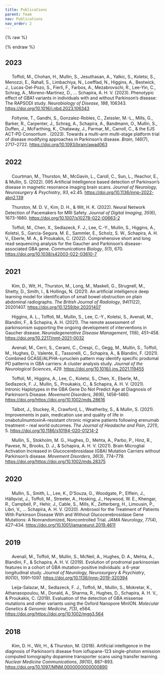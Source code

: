 ```yaml
---
title: Publications
parent: Team
nav: Publications
nav_order: 2
---
```

{% raw %}
<style>
/* FA book icon */
div.csl-entry::before { font-family: FontAwesome; content: '\f02d  '; }
div.csl-entry { text-indent: 0.5em; padding: 0.5em 0; }
</style>

{% endraw %}


<style>
/* FA book icon */
div.csl-entry::before { font-family: FontAwesome; content: '\f02d  '; }
div.csl-entry { text-indent: 0.5em; padding: 0.5em 0; }
</style>



## 2023
<div class="csl-bib-body">
  <div data-csl-entry-id="TOFFOLI2023106343" class="csl-entry">Toffoli, M., Chohan, H., Mullin, S., Jesuthasan, A., Yalkic, S., Koletsi, S., Menozzi, E., Rahall, S., Limbachiya, N., Loefflad, N., Higgins, A., Bestwick, J., Lucas-Del-Pozo, S., Fierli, F., Farbos, A., Mezabrovschi, R., Lee-Yin, C., Schrag, A., Moreno-Martinez, D., … Schapira, A. H. V. (2023). Phenotypic effect of GBA1 variants in individuals with and without Parkinson’s disease: The RAPSODI study. <i>Neurobiology of Disease</i>, <i>188</i>, 106343. <a
href="https://doi.org/https://doi.org/10.1016/j.nbd.2023.106343">https://doi.org/10.1016/j.nbd.2023.106343</a></div>
</div>

<div class="csl-bib-body">
  <div data-csl-entry-id="10.1093/brain/awad063" class="csl-entry">Foltynie, T., Gandhi, S., Gonzalez-Robles, C., Zeissler, M.-L., Mills, G., Barker, R., Carpenter, J., Schrag, A., Schapira, A., Bandmann, O., Mullin, S., Duffen, J., McFarthing, K., Chataway, J., Parmar, M., Carroll, C., &#38; the EJS ACT-PD Consortium . (2023). Towards a multi-arm multi-stage platform trial of disease modifying approaches in Parkinson’s disease. <i>Brain</i>, <i>146</i>(7), 2717–2722. <a href="https://doi.org/10.1093/brain/awad063">https://doi.org/10.1093/brain/awad063</a></div>
</div>

## 2022
<div class="csl-bib-body">
<div data-csl-entry-id="article" class="csl-entry">Courtman, M., Thurston, M.,
McGavin, L., Caroll, C., Sun, L., Ifeachor, E., &#38; Mullin, S. (2022). 095
Artificial Intelligence based detection of Parkinson’s disease in magnetic
resonance imaging brain scans. <i>Journal of Neurology, Neurosurgery &#38;
Psychiatry</i>, <i>93</i>, e2.45. <a
href="https://doi.org/10.1136/jnnp-2022-abn2.139">https://doi.org/10.1136/jnnp-2022-abn2.139</a></div>
</div>


<div class="csl-bib-body">
<div data-csl-entry-id="thurston_neural_2022" class="csl-entry">Thurston, M. D.
V., Kim, D. H., &#38; Wit, H. K. (2022). Neural Network Detection of Pacemakers
for MRI Safety. <i>Journal of Digital Imaging</i>, <i>35</i>(6), 1673–1680. <a
href="https://doi.org/10.1007/s10278-022-00663-2">https://doi.org/10.1007/s10278-022-00663-2</a></div>
</div>


<div class="csl-bib-body">
  <div data-csl-entry-id="Toffoli2022" class="csl-entry">Toffoli, M., Chen, X., Sedlazeck, F. J., Lee, C.-Y., Mullin, S., Higgins, A., Koletsi, S., Garcia-Segura, M. E., Sammler, E., Scholz, S. W., Schapira, A. H. V., Eberle, M. A., &#38; Proukakis, C. (2022). Comprehensive short and long read sequencing analysis for the Gaucher and Parkinson’s disease-associated GBA gene. <i>Communications Biology</i>, <i>5</i>(1), 670. 
<a href="https://doi.org/10.1038/s42003-022-03610-7">https://doi.org/10.1038/s42003-022-03610-7</a>
</div>
</div>


## 2021
<div class="csl-bib-body">
<div data-csl-entry-id="kim_artificial_2021" class="csl-entry">Kim, D., Wit,
H., Thurston, M., Long, M., Maskell, G., Strugnell, M., Shetty, D., Smith, I.,
&#38; Hollings, N. (2021). An artificial intelligence deep learning model for
identification of small bowel obstruction on plain abdominal radiographs.
<i>The British Journal of Radiology</i>, <i>94</i>(1122), 20201407. <a
href="https://doi.org/10.1259/bjr.20201407">https://doi.org/10.1259/bjr.20201407</a></div>
</div>

<div class="csl-bib-body">
  <div data-csl-entry-id="doi:10.2217/nmt-2021-0032" class="csl-entry">Higgins, A. L., Toffoli, M., Mullin, S., Lee, C.-Y., Koletsi, S., Avenali, M., Blandini, F., &#38; Schapira, A. H. (2021). The remote assessment of parkinsonism supporting the ongoing development of interventions in Gaucher disease. <i>Neurodegenerative Disease Management</i>, <i>11</i>(6), 451–458. <a href="https://doi.org/10.2217/nmt-2021-0032">https://doi.org/10.2217/nmt-2021-0032</a></div>
</div>

<div class="csl-bib-body">
  <div data-csl-entry-id="Avenali2021" class="csl-entry">Avenali, M., Cerri, S., Cerami, C., Crespi, C., Gegg, M., Mullin, S., Toffoli, M., Hughes, D., Valente, E., Tassorelli, C., Schapira, A., &#38; Blandini, F. (2021). Combined GCASE/ALPHA-synuclein pattern may identify specific prodomal PD patterns in GBA carriers: A cluster analysis study. <i>Journal of the Neurological Sciences</i>, <i>429</i>. <a href="https://doi.org/10.1016/j.jns.2021.119455">https://doi.org/10.1016/j.jns.2021.119455</a>
</div>
</div>


<div class="csl-bib-body">
  <div data-csl-entry-id="https://doi.org/10.1002/mds.28616" class="csl-entry">Toffoli, M., Higgins, A., Lee, C., Koletsi, S., Chen, X., Eberle, M., Sedlazeck, F. J., Mullin, S., Proukakis, C., &#38; Schapira, A. H. V. (2021). Intronic Haplotypes in the GBA Gene Do Not Predict Age at Diagnosis of Parkinson’s Disease. <i>Movement Disorders</i>, <i>36</i>(6), 1456–1460. <a href="https://doi.org/https://doi.org/10.1002/mds.28616">https://doi.org/https://doi.org/10.1002/mds.28616</a>
</div>
</div>



<div class="csl-bib-body">
  <div data-csl-entry-id="Talbot2021" class="csl-entry">Talbot, J., Stuckey, R., Crawford, L., Weatherby, S., &#38; Mullin, S. (2021). Improvements in pain, medication use and quality of life in onabotulinumtoxinA-resistant chronic migraine patients following erenumab treatment – real world outcomes. <i>The Journal of Headache and Pain</i>, <i>22</i>(1), 5. <a href="https://doi.org/10.1186/s10194-020-01214-2">https://doi.org/10.1186/s10194-020-01214-2</a></div>
</div>

<div class="csl-bib-body">
  <div data-csl-entry-id="https://doi.org/10.1002/mds.28375" class="csl-entry">Mullin, S., Stokholm, M. G., Hughes, D., Mehta, A., Parbo, P., Hinz, R., Pavese, N., Brooks, D. J., &#38; Schapira, A. H. V. (2021). Brain Microglial Activation Increased in Glucocerebrosidase (GBA) Mutation Carriers without Parkinson’s disease. <i>Movement Disorders</i>, <i>36</i>(3), 774–779. <a href="https://doi.org/https://doi.org/10.1002/mds.28375">https://doi.org/https://doi.org/10.1002/mds.28375</a>
</div>
</div>

## 2020
<div class="csl-bib-body">
  <div data-csl-entry-id="10.1001/jamaneurol.2019.4611" class="csl-entry">Mullin, S., Smith, L., Lee, K., D’Souza, G., Woodgate, P., Elflein, J., Hällqvist, J., Toffoli, M., Streeter, A., Hosking, J., Heywood, W. E., Khengar, R., Campbell, P., Hehir, J., Cable, S., Mills, K., Zetterberg, H., Limousin, P., Libri, V., … Schapira, A. H. V. (2020). Ambroxol for the Treatment of Patients With Parkinson Disease With and Without Glucocerebrosidase Gene Mutations: A Nonrandomized, Noncontrolled Trial. <i>JAMA Neurology</i>, <i>77</i>(4), 427–434. <a href="https://doi.org/10.1001/jamaneurol.2019.4611">https://doi.org/10.1001/jamaneurol.2019.4611</a>
</div>
</div>

## 2019



<div class="csl-bib-body">
  <div data-csl-entry-id="Avenali1091" class="csl-entry">Avenali, M., Toffoli, M., Mullin, S., McNeil, A., Hughes, D. A., Mehta, A., Blandini, F., &#38; Schapira, A. H. V. (2019). Evolution of prodromal parkinsonian features in a cohort of GBA mutation-positive individuals: a 6-year longitudinal study. <i>Journal of Neurology, Neurosurgery &#38; Psychiatry</i>, <i>90</i>(10), 1091–1097. <a href="https://doi.org/10.1136/jnnp-2019-320394">https://doi.org/10.1136/jnnp-2019-320394</a>
</div>
</div>

<div class="csl-bib-body">
  <div data-csl-entry-id="https://doi.org/10.1002/mgg3.564" class="csl-entry">Leija-Salazar, M., Sedlazeck, F. J., Toffoli, M., Mullin, S., Mokretar, K., Athanasopoulou, M., Donald, A., Sharma, R., Hughes, D., Schapira, A. H. V., &#38; Proukakis, C. (2019). Evaluation of the detection of GBA missense mutations and other variants using the Oxford Nanopore MinION. <i>Molecular Genetics &#38; Genomic Medicine</i>, <i>7</i>(3), e564. <a href="https://doi.org/https://doi.org/10.1002/mgg3.564">https://doi.org/https://doi.org/10.1002/mgg3.564</a>
</div>
</div>

## 2018

<div class="csl-bib-body">
<div data-csl-entry-id="kim_artificial_2018" class="csl-entry">Kim, D. H., Wit,
H., &#38; Thurston, M. (2018). Artificial intelligence in the diagnosis of
Parkinson’s disease from ioflupane-123 single-photon emission computed
tomography dopamine transporter scans using transfer learning. <i>Nuclear
Medicine Communications</i>, <i>39</i>(10), 887–893. <a
href="https://doi.org/10.1097/MNM.0000000000000890">https://doi.org/10.1097/MNM.0000000000000890</a></div>
</div>













